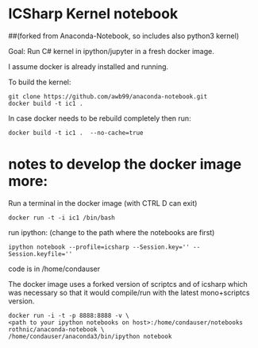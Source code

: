 # ICSharp Kernel notebook 
##(forked from Anaconda-Notebook, so includes also python3 kernel)

Goal: Run C# kernel in ipython/jupyter in a fresh docker image.

I assume docker is already installed and running.

To build the kernel:
```
git clone https://github.com/awb99/anaconda-notebook.git
docker build -t ic1 . 
```

In case docker needs to be rebuild completely then run:
```
docker build -t ic1 .  --no-cache=true
```


# notes to develop the docker image more:

Run a terminal in the docker image (with CTRL D can exit)
```
docker run -t -i ic1 /bin/bash        
```

run ipython:  (change to the path where the notebooks are first)
```
ipython notebook --profile=icsharp --Session.key='' --Session.keyfile=''    
```

code is in /home/condauser

The docker image uses a forked version of scriptcs and of icsharp which was necessary so that it would compile/run with the latest mono+scriptcs version.

```
docker run -i -t -p 8888:8888 -v \
<path to your ipython notebooks on host>:/home/condauser/notebooks rothnic/anaconda-notebook \
/home/condauser/anaconda3/bin/ipython notebook
```

